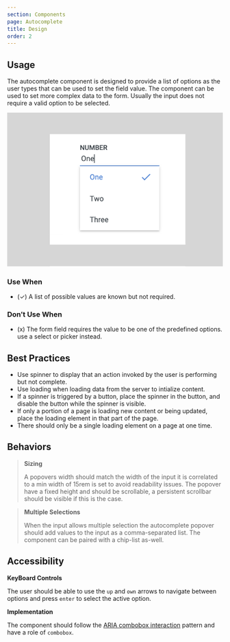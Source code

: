 ```yaml
---
section: Components
page: Autocomplete
title: Design
order: 2
---
```


 ## Usage

<novo-grid columns="2" align="start" gap="2rem">
<div>

The autocomplete component is designed to provide a list of options as the user types that can be used to set the field value.  The component can be used to set more complex data to the form. Usually the input does not require a valid option to be selected.


</div>

<img src="/assets/images/AutocompleteOverview.png"/>

<div>

### Use When

- (✓) A list of possible values are known but not required.

</div>
<div>

### Don′t Use When

- (x) The form field requires the value to be one of the predefined options. use a select or picker instead.

</div>
</novo-grid>

## Best Practices

- Use spinner to display that an action invoked by the user is performing but not complete.
- Use loading when loading data from the server to intialize content.
- If a spinner is triggered by a button, place the spinner in the button, and disable the button while the spinner is visible.
- If only a portion of a page is loading new content or being updated, place the loading element in that part of the page.
- There should only be a single loading element on a page at one time.

## Behaviors

<novo-grid columns="2" align="start" gap="2rem">

> **Sizing**
>
> A popovers width should match the width of the input it is correlated to a min width of 15rem is set to avoid readability issues.  The popover have a fixed height and should be scrollable, a persistent scrollbar should be visible if this is the case.

> **Multiple Selections**
>
> When the input allows multiple selection the autocomplete popover should add values to the input as a comma-separated list.  The component can be paired with a chip-list as-well.

</novo-grid>

## Accessibility

**KeyBoard Controls**

The user should be able to use the `up` and `own` arrows to navigate between options and press `enter` to select the active option.

**Implementation**

The component should follow the [ARIA combobox interaction](https://www.w3.org/TR/wai-aria-practices/examples/combobox/aria1.1pattern/listbox-combo.html) pattern and have a role of `combobox`.